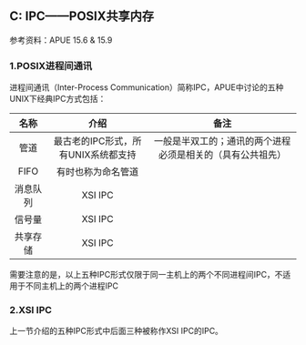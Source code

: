 ## C: IPC——POSIX共享内存

参考资料：APUE 15.6 & 15.9

### 1.POSIX进程间通讯

进程间通讯（Inter-Process Communication）简称IPC，APUE中讨论的五种UNIX下经典IPC方式包括：

| 名称 | 介绍| 备注 |
| :-:| :-: | :-: |
| 管道 | 最古老的IPC形式，所有UNIX系统都支持 | 一般是半双工的；通讯的两个进程必须是相关的（具有公共祖先） |
| FIFO | 有时也称为命名管道 | |
| 消息队列 | XSI IPC | |
| 信号量 | XSI IPC | |
| 共享存储 | XSI IPC | |

需要注意的是，以上五种IPC形式仅限于同一主机上的两个不同进程间IPC，不适用于不同主机上的两个进程IPC

### 2.XSI IPC

上一节介绍的五种IPC形式中后面三种被称作XSI IPC的IPC。





